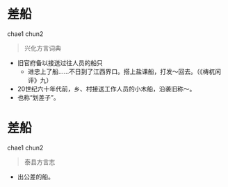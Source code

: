# 差船
chae1 chun2
> 兴化方言词典
- 旧官府备以接送过往人员的船只
  - 进忠上了船……不日到了江西界口。搭上盐课船，打发～回去。（《梼杌闲评》九）
- 20世纪六十年代前，乡、村接送工作人员的小木船，沿袭旧称～。
- 也称“划差子”。

# 差船
chae1 chun2
> 泰县方言志
- 出公差的船。
